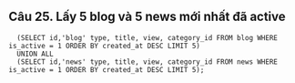 ## Câu 25. Lấy 5 blog và 5 news mới nhất đã active
```
  (SELECT id,'blog' type, title, view, category_id FROM blog WHERE is_active = 1 ORDER BY created_at DESC LIMIT 5)
  UNION ALL
  (SELECT id,'news' type, title, view, category_id FROM news WHERE is_active = 1 ORDER BY created_at DESC LIMIT 5);
```
  